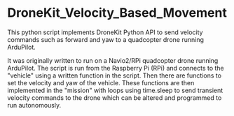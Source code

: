 # DroneKit_Velocity_Based_Movement

This python script implements DroneKit Python API to send velocity commands such as forward and yaw to a quadcopter drone running ArduPilot.

It was originally written to run on a Navio2/RPi quadcopter drone running ArduPilot. The script is run from the Raspberry Pi (RPi) and connects to the "vehicle" using a written function in the script. Then there are functions to set the velocity and yaw of the vehicle. These functions are then implemented in the "mission" with loops using time.sleep to send transient velocity commands to the drone which can be altered and programmed to run autonomously.
